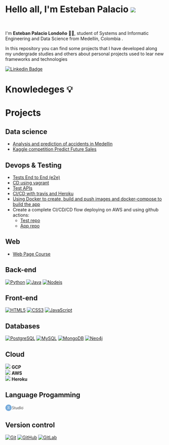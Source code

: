 # Hello all, I'm Esteban Palacio  <img src="https://media.giphy.com/media/hvRJCLFzcasrR4ia7z/giphy.gif" width="25px">
<a href="https://discord.gg/XTW52Kt"> </a>

<br /> 

I'm **Esteban Palacio Londoño** 🤵🏻, student of Systems and Informatic Engineering and Data Science from Medellín, Colombia . 

In this repository you can find some projects that I have developed along my undergrade studies and others about personal projects used to lear new frameworks and technologies

[![Linkedin Badge](https://img.shields.io/badge/-Esteban%20Palacio-blue?style=flat-square&logo=Linkedin&logoColor=white&link=https://www.linkedin.com/in/estebanpalaciol)](https://www.linkedin.com/in/estebanpalaciol/)

# Knowledeges 💡


# Projects

## Data science 
- [Analysis and prediction of accidents in Medellin](https://github.com/Epalaciol/TAE-2020)
- [Kaggle competition Predict Future Sales](https://github.com/Epalaciol/DataScienceCompetition/tree/master/Final_Project)

## Devops & Testing 
- [Tests End to End (e2e)](https://github.com/Epalaciol/protractor-workshop-2021)
- [CD using vagrant](https://github.com/Epalaciol/praxis-homework-2)
- [Test APIs](https://github.com/Epalaciol/workshop-api-testing-js)
- [CI/CD with travis and Heroku](https://github.com/Epalaciol/Praxis-Homework-4)
- [Using Docker to create, build and push images and docker-compose to build the app](https://github.com/Epalaciol/vuego-demoapp)
- Create a complete CI/CD/CD flow deploying on AWS and using github actions: 
   - [Test repo](https://github.com/Epalaciol/atsea_shop_test)
   - [App repo](https://github.com/Daniela-git/atsea-sample-shop-app)

## Web
- [Web Page Course](https://github.com/Epalaciol/HTML-CSS-and-Javascript-for-Web-Developers)

## Back-end

[![Python](https://img.shields.io/badge/-Python-white?style=flat-square&logo=python&link=https://github.com/Epalaciol/)](https://github.com/Epalaciol/)
[![Java](https://img.shields.io/badge/-Java-black?style=flat-square&logo=Java&link=https://github.com/Epalaciol/)](https://github.com/Epalaciol/)
[![Nodejs](https://img.shields.io/badge/-Node.js-339933?style=flat-square&logo=Node.js&logoColor=white&link=https://github.com/Epalaciol/)](https://github.com/Epalaciol/)

## Front-end

[![HTML5](https://img.shields.io/badge/-HTML5-E34F26?style=flat-square&logo=html5&logoColor=white&link=https://github.com/Epalaciol/)](https://github.com/Epalaciol/)
[![CSS3](https://img.shields.io/badge/-CSS3-1572B6?style=flat-square&logo=css3&link=https://github.com/Epalaciol/)](https://github.com/Epalaciol/)
[![JavaScript](https://img.shields.io/badge/-JavaScript-black?style=flat-square&logo=javascript&link=https://github.com/Epalaciol/)](https://github.com/Epalaciol/)

## Databases 

[![PostgreSQL](https://img.shields.io/badge/-PostgreSQL-336791?style=flat-square&logo=postgresql&link=https://github.com/Epalaciol/)](https://github.com/Epalaciol/)
[![MySQL](https://img.shields.io/badge/-MySQL-4479A1?style=flat-square&logo=mysql&logoColor=white&link=https://github.com/Epalaciol/)](https://github.com/Epalaciol/)
[![MongoDB](https://img.shields.io/badge/-MongoDB-white?style=flat-square&logo=mongodb&link=https://github.com/Epalaciol/)](https://github.com/Epalaciol/)
[![Neo4j](https://img.shields.io/badge/-Neo4j-white?style=flat-square&logo=neo4j&link=https://github.com/Epalaciol/)](https://github.com/Epalaciol/)

## Cloud
<img height="25" src="https://www.vectorlogo.zone/logos/google_cloud/google_cloud-icon.svg"> **GCP**   
<img height= "25" src="https://upload.wikimedia.org/wikipedia/commons/thumb/9/93/Amazon_Web_Services_Logo.svg/1280px-Amazon_Web_Services_Logo.svg.png"> **AWS**
<br />
<img height= "25" src="https://cdn.freebiesupply.com/logos/large/2x/heroku-logo-png-transparent.png"> **Heroku**

## Language Progamming

<img height="20" src="https://github.com/namadoa/analytical-foundations/blob/main/Rstudio.svg">

## Version control
[![Git](https://img.shields.io/badge/-Git-black?style=flat-square&logo=git&link=https://github.com/Epalaciol/)](https://github.com/Epalaciol/)
[![GitHub](https://img.shields.io/badge/-GitHub-181717?style=flat-square&logo=github&link=https://github.com/Epalaciol/)](https://github.com/Epalaciol/)
[![GitLab](https://img.shields.io/badge/-GitLab-black?style=flat-square&logo=gitlab&link=https://github.com/Epalaciol/)](https://github.com/Epalaciol/)

